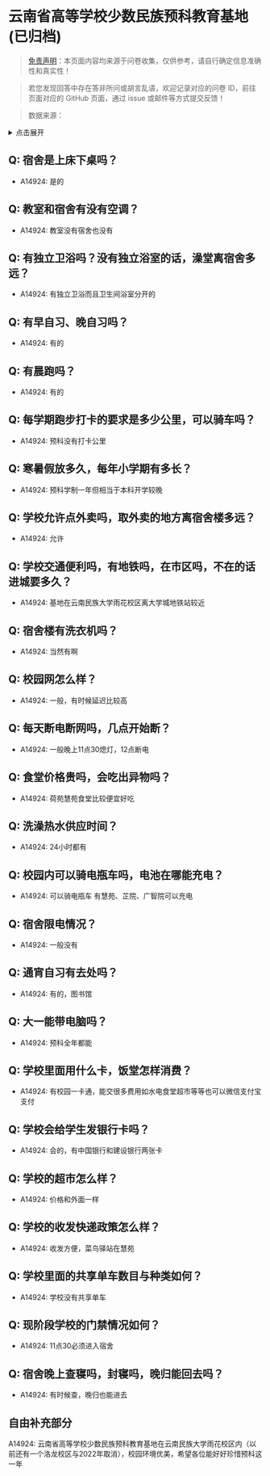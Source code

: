 # 云南省高等学校少数民族预科教育基地 (已归档)

> [免责声明](https://colleges.chat/#_3)：本页面内容均来源于问卷收集，仅供参考，请自行确定信息准确性和真实性！

> 若您发现回答中存在答非所问或胡言乱语，欢迎记录对应的问卷 ID，前往页面对应的 GitHub 页面，通过 issue 或邮件等方式提交反馈！

> 数据来源：

<details><summary>点击展开</summary>
<ul>
<li>A14924: 匿名 (2022 年 07 月)</li>
</ul>
</details>

## Q: 宿舍是上床下桌吗？

- A14924: 是的

## Q: 教室和宿舍有没有空调？

- A14924: 教室没有宿舍也没有

## Q: 有独立卫浴吗？没有独立浴室的话，澡堂离宿舍多远？

- A14924: 有独立卫浴而且卫生间浴室分开的

## Q: 有早自习、晚自习吗？

- A14924: 有的

## Q: 有晨跑吗？

- A14924: 有的

## Q: 每学期跑步打卡的要求是多少公里，可以骑车吗？

- A14924: 预科没有打卡公里

## Q: 寒暑假放多久，每年小学期有多长？

- A14924: 预科学制一年但相当于本科开学较晚

## Q: 学校允许点外卖吗，取外卖的地方离宿舍楼多远？

- A14924: 允许

## Q: 学校交通便利吗，有地铁吗，在市区吗，不在的话进城要多久？

- A14924: 基地在云南民族大学雨花校区离大学城地铁站较近

## Q: 宿舍楼有洗衣机吗？

- A14924: 当然有啊

## Q: 校园网怎么样？

- A14924: 一般，有时候延迟比较高

## Q: 每天断电断网吗，几点开始断？

- A14924: 一般晚上11点30熄灯，12点断电

## Q: 食堂价格贵吗，会吃出异物吗？

- A14924: 荷苑慧苑食堂比较便宜好吃

## Q: 洗澡热水供应时间？

- A14924: 24小时都有

## Q: 校园内可以骑电瓶车吗，电池在哪能充电？

- A14924: 可以骑电瓶车 有慧苑、芷院、广智院可以充电

## Q: 宿舍限电情况？

- A14924: 一般没有

## Q: 通宵自习有去处吗？

- A14924: 有的，图书馆

## Q: 大一能带电脑吗？

- A14924: 预科全年都能

## Q: 学校里面用什么卡，饭堂怎样消费？

- A14924: 有校园一卡通，能交很多费用如水电食堂超市等等也可以微信支付宝支付

## Q: 学校会给学生发银行卡吗？

- A14924: 会的，有中国银行和建设银行两张卡

## Q: 学校的超市怎么样？

- A14924: 价格和外面一样

## Q: 学校的收发快递政策怎么样？

- A14924: 收发方便，菜鸟驿站在慧苑

## Q: 学校里面的共享单车数目与种类如何？

- A14924: 学校没有共享单车

## Q: 现阶段学校的门禁情况如何？

- A14924: 11点30必须进入宿舍

## Q: 宿舍晚上查寝吗，封寝吗，晚归能回去吗？

- A14924: 有时候查，晚归也能进去

## 自由补充部分

A14924: 云南省高等学校少数民族预科教育基地在云南民族大学雨花校区内（以前还有一个洛龙校区与2022年取消），校园环境优美，希望各位能好好珍惜预科这一年